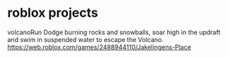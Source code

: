 # roblox projects

volcanoRun
Dodge burning rocks and snowballs, soar high in the updraft and swim in suspended water to escape the Volcano.
https://web.roblox.com/games/2488944110/Jakelingens-Place
